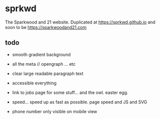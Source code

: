 # sprkwd
 The Sparkwood and 21 website. Duplicated at https://sprkwd.github.io and soon to be https://sparkwoodand21.com

 ## todo

 * smooth gradient background

 * all the meta // opengraph ... etc

 * clear large readable paragraph text
 * accessible everything
 * link to jobs page for some stuff...
  and the owl. easter egg.

 * speed... speed up as fast as possible. page speed and JS and SVG
* phone number only visible on mobile view
